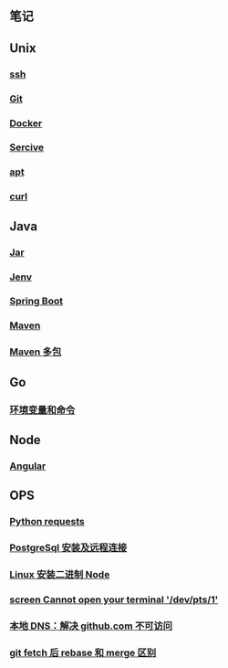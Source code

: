 ## 笔记

## Unix

### [ssh](./ssh/main.md)

### [Git](./git/main.md)

### [Docker](./docker/main.md)

### [Sercive](./service/main.md)

### [apt](./ops/apt/main.md)

### [curl](./ops/curl/main.md)

## Java

### [Jar](./java/jar/main.md)

### [Jenv](./java/jenv/main.md)

### [Spring Boot](./java/spring_boot/main.md)

### [Maven](./java/maven/main.md)

### [Maven 多包](./java/maven/multiple_package.md)

## Go

### [环境变量和命令](./go/commands_and_environment_variables/main.md)

## Node

### [Angular](./node/angular/main.md)

## OPS

### [Python requests](./ops/requests/main.md)

### [PostgreSql 安装及远程连接](./ops/postgresql/main.md)

### [Linux 安装二进制 Node](./ops/linux_install_node/main.md)

### [screen Cannot open your terminal '/dev/pts/1'](./ops/screen_Cannot_open_your_terminal/main.md)

### [本地 DNS：解决 github.com 不可访问](./ops/local_dns/main.md)

### [git fetch 后 rebase 和 merge 区别](./git/fetch_and_merge/main.md)
